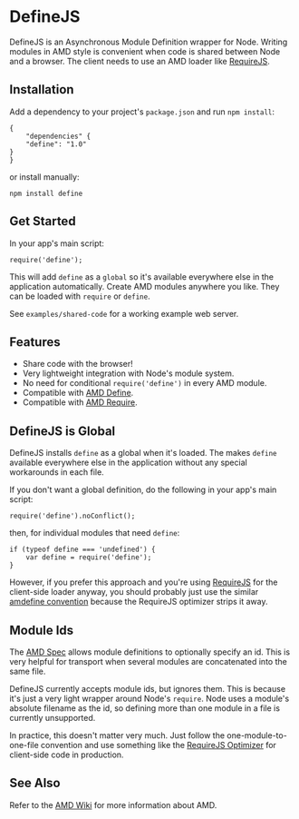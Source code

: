 # DefineJS #

DefineJS is an Asynchronous Module Definition wrapper for
Node. Writing modules in AMD style is convenient when code is shared
between Node and a browser. The client needs to use an AMD loader like
[RequireJS][0].


## Installation ##

Add a dependency to your project's `package.json` and run `npm
install`:

    {
        "dependencies" {
	    "define": "1.0"
	}
    }

or install manually:

    npm install define


## Get Started ##

In your app's main script:

    require('define');

This will add `define` as a `global` so it's available everywhere else
in the application automatically. Create AMD modules anywhere you
like. They can be loaded with `require` or `define`.

See `examples/shared-code` for a working example web server.


## Features ##

+ Share code with the browser!
+ Very lightweight integration with Node's module system.
+ No need for conditional `require('define')` in every AMD module.
+ Compatible with [AMD Define][2].
+ Compatible with [AMD Require][3].


## DefineJS is Global ##

DefineJS installs `define` as a global when it's loaded. The makes
`define` available everywhere else in the application without any
special workarounds in each file.

If you don't want a global definition, do the following in your app's
main script:

    require('define').noConflict();

then, for individual modules that need `define`:

    if (typeof define === 'undefined') {
        var define = require('define');
    }

However, if you prefer this approach and you're using [RequireJS][0]
for the client-side loader anyway, you should probably just use the
similar [amdefine convention][1] because the RequireJS optimizer
strips it away.


## Module Ids ##

The [AMD Spec][2] allows module definitions to optionally specify an
id. This is very helpful for transport when several modules are
concatenated into the same file.

DefineJS currently accepts module ids, but ignores them. This is
because it's just a very light wrapper around Node's `require`. Node
uses a module's absolute filename as the id, so defining more than one
module in a file is currently unsupported.

In practice, this doesn't matter very much. Just follow the
one-module-to-one-file convention and use something like the
[RequireJS Optimizer][4] for client-side code in production.


## See Also ##

Refer to the [AMD Wiki][1] for more information about AMD.

[0]: http://requirejs.org/
[1]: http://requirejs.org/docs/node.html#nodeModules
[2]: https://github.com/amdjs/amdjs-api/wiki/AMD
[3]: https://github.com/amdjs/amdjs-api/wiki/require
[4]: http://requirejs.org/docs/optimization.html
